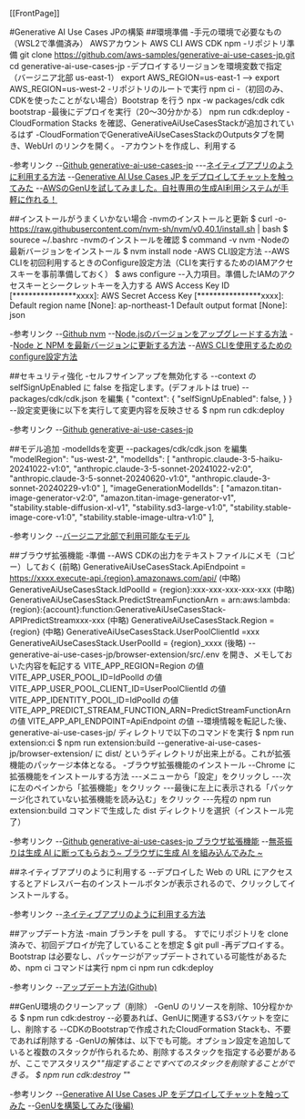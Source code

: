 [[FrontPage]]

#Generative AI Use Cases JPの構築 
##環境準備 
-手元の環境で必要なもの（WSL2で準備済み）
 AWSアカウント
 AWS CLI
 AWS CDK
 npm
-リポジトリ準備
 git clone https://github.com/aws-samples/generative-ai-use-cases-jp.git
 cd generative-ai-use-cases-jp
-デプロイするリージョンを環境変数で指定（バージニア北部 us-east-1）
 export AWS_REGION=us-east-1
 --> export AWS_REGION=us-west-2
-リポジトリのルートで実行
 npm ci
-（初回のみ、CDKを使ったことがない場合）Bootstrap を行う
 npx -w packages/cdk cdk bootstrap
-最後にデプロイを実行（20～30分かかる）
 npm run cdk:deploy
-CloudFormation Stacks を確認、GenerativeAiUseCasesStackが追加されているはず
-CloudFormationでGenerativeAiUseCasesStackのOutputsタブを開き、WebUrl のリンクを開く。
-アカウントを作成し、利用する

-参考リンク
--[Github generative-ai-use-cases-jp](https://github.com/aws-samples/generative-ai-use-cases-jp)
---[ネイティブアプリのように利用する方法](https://github.com/aws-samples/generative-ai-use-cases-jp/blob/main/docs/PWA.md)
--[Generative AI Use Cases JP をデプロイしてチャットを触ってみた](https://qiita.com/wasashi/items/76642d6a864ee7dafd29)
--[AWSのGenUを試してみました。自社専用の生成AI利用システムが手軽に作れる！](https://biz.addisteria.com/aws_genu/)

##インストールがうまくいかない場合 
-nvmのインストールと更新
 $ curl -o- https://raw.githubusercontent.com/nvm-sh/nvm/v0.40.1/install.sh | bash
 $ sourece ~/.bashrc
-nvmのインストールを確認
 $ command -v nvm
-Nodeの最新バージョンをインストール
 $ nvm install node
-AWS CLI設定方法
--AWS CLIを初回利用するときのConfigure設定方法（CLIを実行するためのIAMアクセスキーを事前準備しておく）
 $ aws configure
--入力項目。準備したIAMのアクセスキーとシークレットキーを入力する
 AWS Access Key ID [****************xxxx]:
 AWS Secret Access Key [****************xxxx]:
 Default region name [None]: ap-northeast-1
 Default output format [None]: json

-参考リンク
--[Github nvm](https://github.com/nvm-sh/nvm)
--[Node.jsのバージョンをアップグレードする方法](https://qiita.com/takokke/items/df01818d65a0d4b1da90)
--[Node と NPM を最新バージョンに更新する方法](https://www.freecodecamp.org/japanese/news/how-to-update-node-and-npm-to-the-latest-version/)
--[AWS CLIを使用するためのconfigure設定方法](https://qiita.com/Kiyonchu/items/9b2f60e912a295c9261c)

##セキュリティ強化 
-セルフサインアップを無効化する
--context の selfSignUpEnabled に false を指定します。(デフォルトは true)
--packages/cdk/cdk.json を編集
 {
   "context": {
     "selfSignUpEnabled": false,
   }
 }
--設定変更後に以下を実行して変更内容を反映させる
 $ npm run cdk:deploy 

-参考リンク
--[Github generative-ai-use-cases-jp](https://github.com/aws-samples/generative-ai-use-cases-jp)

##モデル追加 
-modelIdsを変更
--packages/cdk/cdk.json を編集
    "modelRegion": "us-west-2",
    "modelIds": [
      "anthropic.claude-3-5-haiku-20241022-v1:0",
      "anthropic.claude-3-5-sonnet-20241022-v2:0",
      "anthropic.claude-3-5-sonnet-20240620-v1:0",
      "anthropic.claude-3-sonnet-20240229-v1:0"
    ],
    "imageGenerationModelIds": [
      "amazon.titan-image-generator-v2:0",
      "amazon.titan-image-generator-v1",
      "stability.stable-diffusion-xl-v1",
      "stability.sd3-large-v1:0",
      "stability.stable-image-core-v1:0",
      "stability.stable-image-ultra-v1:0"
    ],

-参考リンク
--[バージニア北部で利用可能なモデル](https://us-east-1.console.aws.amazon.com/bedrock/home?region=us-east-1#/modelaccess)

##ブラウザ拡張機能 
-準備
--AWS CDKの出力をテキストファイルにメモ（コピー）しておく
 (前略)
 GenerativeAiUseCasesStack.ApiEndpoint = https://xxxx.execute-api.{region}.amazonaws.com/api/
 (中略)
 GenerativeAiUseCasesStack.IdPoolId = {region}:xxx-xxx-xxx-xxx-xxx
 (中略)
 GenerativeAiUseCasesStack.PredictStreamFunctionArn = arn:aws:lambda:{region}:{account}:function:GenerativeAiUseCasesStack-APIPredictStreamxxx-xxx
 (中略)
 GenerativeAiUseCasesStack.Region = {region}
 (中略)
 GenerativeAiUseCasesStack.UserPoolClientId =xxx
 GenerativeAiUseCasesStack.UserPoolId = {region}_xxxx
 (後略)
--generative-ai-use-cases-jp/browser-extension/src/.env を開き、メモしておいた内容を転記する
 VITE_APP_REGION=Region の値
 VITE_APP_USER_POOL_ID=IdPoolId の値
 VITE_APP_USER_POOL_CLIENT_ID=UserPoolClientId の値
 VITE_APP_IDENTITY_POOL_ID=IdPoolId の値
 VITE_APP_PREDICT_STREAM_FUNCTION_ARN=PredictStreamFunctionArn の値
 VITE_APP_API_ENDPOINT=ApiEndpoint の値
--環境情報を転記した後、generative-ai-use-cases-jp/ ディレクトリで以下のコマンドを実行
 $ npm run extension:ci
 $ npm run extension:build
--generative-ai-use-cases-jp/browser-extension/ に dist/ というディレクトリが出来上がる。これが拡張機能のパッケージ本体となる。
-ブラウザ拡張機能のインストール
--Chrome に拡張機能をインストールする方法
---メニューから「設定」をクリックし
---次に左のペインから「拡張機能」をクリック
---最後に左上に表示される「パッケージ化されていない拡張機能を読み込む」をクリック
---先程の npm run extension:build コマンドで生成した dist ディレクトリを選択（インストール完了）

-参考リンク
--[Github generative-ai-use-cases-jp ブラウザ拡張機能](https://github.com/aws-samples/generative-ai-use-cases-jp/blob/main/browser-extension/README.md)
--[無茶振りは生成 AI に断ってもらおう~ ブラウザに生成 AI を組み込んでみた ~](https://aws.amazon.com/jp/builders-flash/202405/genai-sorry-message/)

##ネイティブアプリのように利用する 
--デプロイした Web の URL にアクセスするとアドレスバー右のインストールボタンが表示されるので、クリックしてインストールする。 

-参考リンク
--[ネイティブアプリのように利用する方法](https://github.com/aws-samples/generative-ai-use-cases-jp/blob/main/docs/PWA.md)

##アップデート方法 
-main ブランチを pull する。
すでにリポジトリを clone 済みで、初回デプロイが完了していることを想定
 $ git pull
-再デプロイする。
Bootstrap は必要なし、パッケージがアップデートされている可能性があるため、npm ci コマンドは実行
 npm ci
 npm run cdk:deploy

-参考リンク
--[アップデート方法(Github)](https://github.com/aws-samples/generative-ai-use-cases-jp/blob/main/docs/UPDATE.md)

##GenU環境のクリーンアップ（削除） 
-GenU のリソースを削除、10分程かかる
 $ npm run cdk:destroy
--必要あれば、GenUに関連するS3バケットを空にし、削除する
--CDKのBootstrapで作成されたCloudFormation Stackも、不要であれば削除する
-GenUの解体は、以下でも可能。オプション設定を追加していると複数のスタックが作られるため、削除するスタックを指定する必要があるが、ここでアスタリスク"*"指定することですべてのスタックを削除することができる。
 $ npm run cdk:destroy "*"

-参考リンク
--[Generative AI Use Cases JP をデプロイしてチャットを触ってみた](https://qiita.com/wasashi/items/76642d6a864ee7dafd29)
--[GenUを構築してみた(後編)](https://zenn.dev/oka_yama/articles/5b574ef27f3718)
